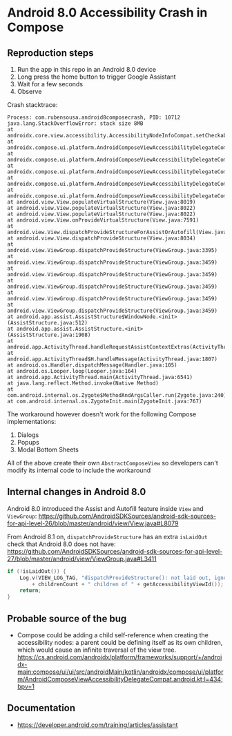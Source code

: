 # Android 8.0 Accessibility Crash in Compose

## Reproduction steps

1. Run the app in this repo in an Android 8.0 device
2. Long press the home button to trigger Google Assistant
3. Wait for a few seconds
4. Observe

Crash stacktrace:

```
Process: com.rubensousa.android8composecrash, PID: 10712
java.lang.StackOverflowError: stack size 8MB
at androidx.core.view.accessibility.AccessibilityNodeInfoCompat.setCheckable(AccessibilityNodeInfoCompat.java:2902)
at androidx.compose.ui.platform.AndroidComposeViewAccessibilityDelegateCompat.setIsCheckable(AndroidComposeViewAccessibilityDelegateCompat.android.kt:1388)
at androidx.compose.ui.platform.AndroidComposeViewAccessibilityDelegateCompat.populateAccessibilityNodeInfoProperties(AndroidComposeViewAccessibilityDelegateCompat.android.kt:826)
at androidx.compose.ui.platform.AndroidComposeViewAccessibilityDelegateCompat.createNodeInfo(AndroidComposeViewAccessibilityDelegateCompat.android.kt:554)
at androidx.compose.ui.platform.AndroidComposeViewAccessibilityDelegateCompat.access$createNodeInfo(AndroidComposeViewAccessibilityDelegateCompat.android.kt:193)
at androidx.compose.ui.platform.AndroidComposeViewAccessibilityDelegateCompat$MyNodeProvider.createAccessibilityNodeInfo(AndroidComposeViewAccessibilityDelegateCompat.android.kt:3180)
at android.view.View.populateVirtualStructure(View.java:8019)
at android.view.View.populateVirtualStructure(View.java:8022)
at android.view.View.populateVirtualStructure(View.java:8022)
at android.view.View.onProvideVirtualStructure(View.java:7591)
at android.view.View.dispatchProvideStructureForAssistOrAutofill(View.java:8091)
at android.view.View.dispatchProvideStructure(View.java:8034)
at android.view.ViewGroup.dispatchProvideStructure(ViewGroup.java:3395)
at android.view.ViewGroup.dispatchProvideStructure(ViewGroup.java:3459)
at android.view.ViewGroup.dispatchProvideStructure(ViewGroup.java:3459)
at android.view.ViewGroup.dispatchProvideStructure(ViewGroup.java:3459)
at android.view.ViewGroup.dispatchProvideStructure(ViewGroup.java:3459)
at android.view.ViewGroup.dispatchProvideStructure(ViewGroup.java:3459)
at android.app.assist.AssistStructure$WindowNode.<init>(AssistStructure.java:512)
at android.app.assist.AssistStructure.<init>(AssistStructure.java:1908)
at android.app.ActivityThread.handleRequestAssistContextExtras(ActivityThread.java:3035)
at android.app.ActivityThread$H.handleMessage(ActivityThread.java:1807)
at android.os.Handler.dispatchMessage(Handler.java:105)
at android.os.Looper.loop(Looper.java:164)
at android.app.ActivityThread.main(ActivityThread.java:6541)
at java.lang.reflect.Method.invoke(Native Method)
at com.android.internal.os.Zygote$MethodAndArgsCaller.run(Zygote.java:240)
at com.android.internal.os.ZygoteInit.main(ZygoteInit.java:767)
```


The workaround however doesn't work for the following Compose implementations:

1. Dialogs
2. Popups
3. Modal Bottom Sheets

All of the above create their own `AbstractComposeView` so developers can't modify its internal code to include the workaround

## Internal changes in Android 8.0

Android 8.0 introduced the Assist and Autofill feature inside `View` and `ViewGroup`: https://github.com/AndroidSDKSources/android-sdk-sources-for-api-level-26/blob/master/android/view/View.java#L8079

From Android 8.1 on, `dispatchProvideStructure` has an extra `isLaidOut` check that Android 8.0 does not have: https://github.com/AndroidSDKSources/android-sdk-sources-for-api-level-27/blob/master/android/view/ViewGroup.java#L3411

```kotlin
if (!isLaidOut()) {
    Log.v(VIEW_LOG_TAG, "dispatchProvideStructure(): not laid out, ignoring "
        + childrenCount + " children of " + getAccessibilityViewId());
    return;
}
```

## Probable source of the bug

- Compose could be adding a child self-reference when creating the accessibility nodes: a parent could be defining itself as its own children, which would cause an infinite traversal of the view tree.
https://cs.android.com/androidx/platform/frameworks/support/+/androidx-main:compose/ui/ui/src/androidMain/kotlin/androidx/compose/ui/platform/AndroidComposeViewAccessibilityDelegateCompat.android.kt;l=434;bpv=1

## Documentation

- https://developer.android.com/training/articles/assistant